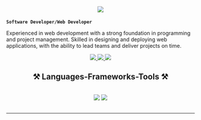 <h1 align="center">
    <img src="https://readme-typing-svg.herokuapp.com/?font=Righteous&size=35&center=true&vCenter=true&width=500&height=70&duration=4000&lines=Hi+There!;+I'm+Nestor+B.+Sayson+Jr.;" />
</h1>

**`Software Developer/Web Developer`**

Experienced in web development with a strong foundation in programming and project management. Skilled in designing and deploying web applications, with the ability to lead teams and deliver projects on time.


<div align="center"> 
  <a href="mailto:saysonnior@gmail.com">
    <img src="https://img.shields.io/badge/Gmail-333333?style=for-the-badge&logo=gmail&logoColor=red" />
  </a>
  <a href="https://www.linkedin.com/in/nestor-sayson-b8671b292?utm_source=share&utm_campaign=share_via&utm_content=profile&utm_medium=android_app" target="_blank">
    <img src="https://img.shields.io/badge/LinkedIn-0077B5?style=for-the-badge&logo=linkedin&logoColor=white" target="_blank" />
  </a>
  <a href="https://www.facebook.com/nioooooor/" target="_blank">
     <img src="https://custom-icon-badges.demolab.com/badge/Facebook-blue?style=for-the-badge&logo=facebook&logoColor=white" target="_blank" /> 
  </a>
</div>
 
<h2 align="center">⚒️ Languages-Frameworks-Tools ⚒️</h2>
<br/>
<div align="center">
    <img src="https://skillicons.dev/icons?i=react,bootstrap,html,css,vscode,github,figma,git" />
    <img src="https://skillicons.dev/icons?i=python,javascript,c++,java,mysql,streamlit,huggingface" /><br>
</div>

<br/>
<hr/>

